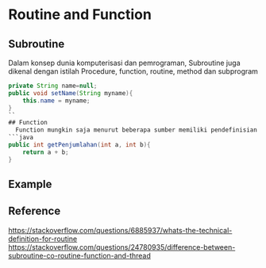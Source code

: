 # Routine and Function
## Subroutine 
  Dalam konsep dunia komputerisasi dan pemrograman, Subroutine juga dikenal dengan istilah Procedure, function, routine, method dan subprogram
```java
private String name=null;
public void setName(String myname){
	this.name = myname;
}
``
## Function
  Function mungkin saja menurut beberapa sumber memiliki pendefinisian yang sama dengan Subroutine atau procedure, hanya saja pada asalnya sebuah function akan memiliki "nilai balik (return value)" ketika sebuah function tersebut dibalik
```java
public int getPenjumlahan(int a, int b){
	return a + b;
}
```
  
## Example
## Reference 
https://stackoverflow.com/questions/6885937/whats-the-technical-definition-for-routine
https://stackoverflow.com/questions/24780935/difference-between-subroutine-co-routine-function-and-thread